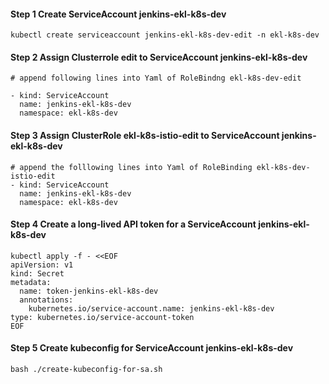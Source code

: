 #### Step 1 Create ServiceAccount jenkins-ekl-k8s-dev
```
kubectl create serviceaccount jenkins-ekl-k8s-dev-edit -n ekl-k8s-dev
```

#### Step 2 Assign Clusterrole edit to ServiceAccount jenkins-ekl-k8s-dev
```
# append following lines into Yaml of RoleBindng ekl-k8s-dev-edit
 
- kind: ServiceAccount
  name: jenkins-ekl-k8s-dev
  namespace: ekl-k8s-dev
```

#### Step 3 Assign ClusterRole ekl-k8s-istio-edit to ServiceAccount jenkins-ekl-k8s-dev
```
# append the folllowing lines into Yaml of RoleBinding ekl-k8s-dev-istio-edit
- kind: ServiceAccount
  name: jenkins-ekl-k8s-dev
  namespace: ekl-k8s-dev
```

#### Step 4 Create a long-lived API token for a ServiceAccount jenkins-ekl-k8s-dev
```
kubectl apply -f - <<EOF
apiVersion: v1
kind: Secret
metadata:
  name: token-jenkins-ekl-k8s-dev
  annotations:
    kubernetes.io/service-account.name: jenkins-ekl-k8s-dev
type: kubernetes.io/service-account-token
EOF
```

#### Step 5 Create kubeconfig for ServiceAccount jenkins-ekl-k8s-dev
```
bash ./create-kubeconfig-for-sa.sh
```